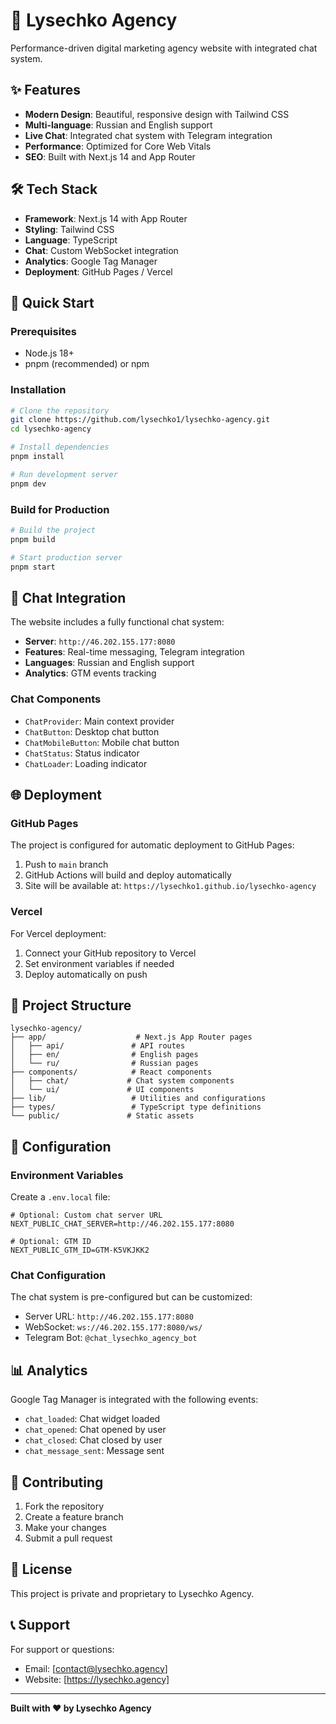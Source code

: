 # 🚀 Lysechko Agency

Performance-driven digital marketing agency website with integrated chat system.

## ✨ Features

- **Modern Design**: Beautiful, responsive design with Tailwind CSS
- **Multi-language**: Russian and English support
- **Live Chat**: Integrated chat system with Telegram integration
- **Performance**: Optimized for Core Web Vitals
- **SEO**: Built with Next.js 14 and App Router

## 🛠️ Tech Stack

- **Framework**: Next.js 14 with App Router
- **Styling**: Tailwind CSS
- **Language**: TypeScript
- **Chat**: Custom WebSocket integration
- **Analytics**: Google Tag Manager
- **Deployment**: GitHub Pages / Vercel

## 🚀 Quick Start

### Prerequisites

- Node.js 18+
- pnpm (recommended) or npm

### Installation

```bash
# Clone the repository
git clone https://github.com/lysechko1/lysechko-agency.git
cd lysechko-agency

# Install dependencies
pnpm install

# Run development server
pnpm dev
```

### Build for Production

```bash
# Build the project
pnpm build

# Start production server
pnpm start
```

## 📱 Chat Integration

The website includes a fully functional chat system:

- **Server**: `http://46.202.155.177:8080`
- **Features**: Real-time messaging, Telegram integration
- **Languages**: Russian and English support
- **Analytics**: GTM events tracking

### Chat Components

- `ChatProvider`: Main context provider
- `ChatButton`: Desktop chat button
- `ChatMobileButton`: Mobile chat button
- `ChatStatus`: Status indicator
- `ChatLoader`: Loading indicator

## 🌐 Deployment

### GitHub Pages

The project is configured for automatic deployment to GitHub Pages:

1. Push to `main` branch
2. GitHub Actions will build and deploy automatically
3. Site will be available at: `https://lysechko1.github.io/lysechko-agency`

### Vercel

For Vercel deployment:

1. Connect your GitHub repository to Vercel
2. Set environment variables if needed
3. Deploy automatically on push

## 📁 Project Structure

```
lysechko-agency/
├── app/                    # Next.js App Router pages
│   ├── api/               # API routes
│   ├── en/                # English pages
│   └── ru/                # Russian pages
├── components/            # React components
│   ├── chat/             # Chat system components
│   └── ui/               # UI components
├── lib/                   # Utilities and configurations
├── types/                 # TypeScript type definitions
└── public/               # Static assets
```

## 🔧 Configuration

### Environment Variables

Create a `.env.local` file:

```env
# Optional: Custom chat server URL
NEXT_PUBLIC_CHAT_SERVER=http://46.202.155.177:8080

# Optional: GTM ID
NEXT_PUBLIC_GTM_ID=GTM-K5VKJKK2
```

### Chat Configuration

The chat system is pre-configured but can be customized:

- Server URL: `http://46.202.155.177:8080`
- WebSocket: `ws://46.202.155.177:8080/ws/`
- Telegram Bot: `@chat_lysechko_agency_bot`

## 📊 Analytics

Google Tag Manager is integrated with the following events:

- `chat_loaded`: Chat widget loaded
- `chat_opened`: Chat opened by user
- `chat_closed`: Chat closed by user
- `chat_message_sent`: Message sent

## 🤝 Contributing

1. Fork the repository
2. Create a feature branch
3. Make your changes
4. Submit a pull request

## 📄 License

This project is private and proprietary to Lysechko Agency.

## 📞 Support

For support or questions:
- Email: [contact@lysechko.agency]
- Website: [https://lysechko.agency]

---

**Built with ❤️ by Lysechko Agency** 
